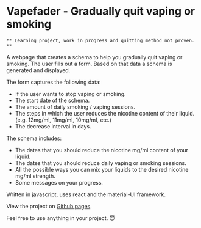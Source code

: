 # Vapefader - Gradually quit vaping or smoking

	** Learning project, work in progress and quitting method not proven. **

A webpage that creates a schema to help you gradually quit vaping or smoking.
The user fills out a form. Based on that data a schema is generated and displayed.

The form captures the following data:
- If the user wants to stop vaping or smoking.
- The start date of the schema.
- The amount of daily smoking / vaping sessions.
- The steps in which the user reduces the nicotine content of their liquid. (e.g. 12mg/ml, 11mg/ml, 10mg/ml, etc.)
- The decrease interval in days.

The schema includes:
- The dates that you should reduce the nicotine mg/ml content of your liquid.
- The dates that you should reduce daily vaping or smoking sessions.
- All the possible ways you can mix your liquids to the desired nicotine mg/ml strength.
- Some messages on your progress.

Written in javascript, uses react and the material-UI framework.


View the project on [Github pages](https://git-danielvisser.github.io/Vapefader/).


Feel free to use anything in your project. 😇
